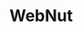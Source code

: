 <!-- generated by markdown-notes-tree -->

# WebNut

<!-- optional markdown-notes-tree directory description starts here -->

<!-- optional markdown-notes-tree directory description ends here -->
